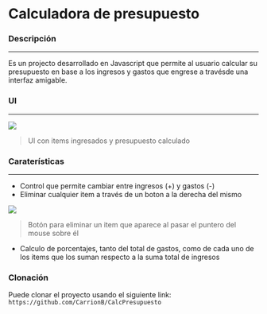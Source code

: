# Calculadora de presupuesto

### Descripción
---

Es un projecto desarrollado en Javascript que permite al usuario calcular su presupuesto en base a los ingresos y gastos que engrese a travésde una interfaz amigable.

### UI
---

![](https://i.imgur.com/YVwGFzt.png)

> UI con items ingresados y presupuesto calculado

### Caraterísticas
---

+ Control que permite cambiar entre ingresos (+) y gastos (-)
+ Eliminar cualquier item a través de un boton a la derecha del mismo

![](https://imgshare.io/images/2020/06/04/Screenshot_54.png)
> Botón para eliminar un item que aparece al pasar el puntero del mouse sobre él

+ Calculo de porcentajes, tanto del total de gastos, como de cada uno de los items que los suman respecto a la suma total de ingresos

### Clonación
Puede clonar el proyecto usando el siguiente link: `https://github.com/CarrionB/CalcPresupuesto`
